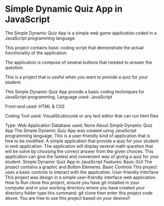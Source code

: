 # Simple Dynamic Quiz App in JavaScript
The Simple Dynamic Quiz App is a simple web game application coded in a JavaScript programming language.

 This project contains basic coding script that demonstrate the actual functionality of the application. 
 
The application is compose of several buttons that needed to answer the question. 

This is a project that is useful when you want to provide a quiz for your student. 

This Simple Dynamic Quiz App provide a basic coding techniques for JavaScript programming.
Language used: JavaScript

Front-end used: HTML & CSS

Coding Tool used: VisualStudiocode or any text editor that can run html files

Type: Web Application
Database used: None
About Simple Dynamic Quiz App
The Simple Dynamic Quiz App was created using JavaScript programming language.
 This is a user-friendly kind of application that is free to be modified.
 A simple application that provide a quiz for your student in web application. 
The application will display several math question that will be solve by choosing the correct answer from the given choices.
 This application can give the fastest and convenient way of giving a quiz for your student.
Simple Dynamic Quiz App in JavaScript  Features:
Basic GUI
The project contains a graphic and Button Elements.
Basic Controls
This project uses a basic controls to interact with the application.
User-friendly Interface
This project was design in a simple user-friendly interface web application.
 How to Run
 clone this project, ensure you have git installed in your computer and in your working directory where you have created your directory folder type this command:
 git clone then enter this project code above.
 You are free to use this project based on your desires!!
